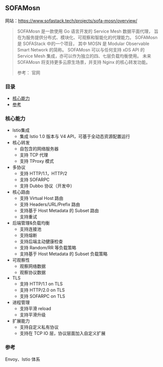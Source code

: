 ## SOFAMosn

网站：https://www.sofastack.tech/projects/sofa-mosn/overview/

> SOFAMosn 是一款使用 Go 语言开发的 Service Mesh 数据平面代理，
> 旨在为服务提供分布式、模块化、可观察和智能化的代理能力。
> SOFAMosn 是 SOFAStack 中的一个项目，
> 其中 MOSN 是 Modular Observable Smart Network 的简称。
> SOFAMosn 可以与任何支持 xDS API 的 Service Mesh 集成，亦可以作为独立的四、七层负载均衡使用。
> 未来 SOFAMosn 将支持更多云原生场景，并支持 Nginx 的核心转发功能。
>
> 参考： 官网


### 目录
* [核心能力](#核心能力)
* [参考](#参考)

### 核心能力

* Istio集成
    * 集成 Istio 1.0 版本与 V4 API，可基于全动态资源配置运行
* 核心转发
    * 自包含的网络服务器
    * 支持 TCP 代理
    * 支持 TProxy 模式
* 多协议
    * 支持 HTTP/1.1，HTTP/2
    * 支持 SOFARPC
    * 支持 Dubbo 协议（开发中）
* 核心路由
    * 支持 Virtual Host 路由
    * 支持 Headers/URL/Prefix 路由
    * 支持基于 Host Metadata 的 Subset 路由
    * 支持重试
* 后端管理&负载均衡
    * 支持连接池
    * 支持熔断
    * 支持后端主动健康检查
    * 支持 Random/RR 等负载策略
    * 支持基于 Host Metadata 的 Subset 负载策略
* 可观察性
    * 观察网络数据
    * 观察协议数据
* TLS
    * 支持 HTTP/1.1 on TLS
    * 支持 HTTP/2.0 on TLS
    * 支持 SOFARPC on TLS
* 进程管理
    * 支持平滑 reload
    * 支持平滑升级
* 扩展能力
    * 支持自定义私有协议
    * 支持在 TCP IO 层，协议层面加入自定义扩展

### 参考

Envoy、Istio 体系